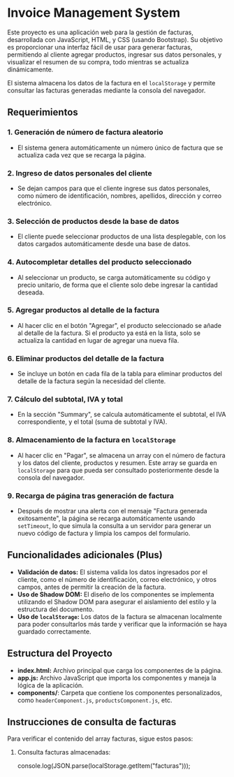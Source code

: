 # Invoice Management System

Este proyecto es una aplicación web para la gestión de facturas, desarrollada con JavaScript, HTML, y CSS (usando Bootstrap). Su objetivo es proporcionar una interfaz fácil de usar para generar facturas, permitiendo al cliente agregar productos, ingresar sus datos personales, y visualizar el resumen de su compra, todo mientras se actualiza dinámicamente.

El sistema almacena los datos de la factura en el `localStorage` y permite consultar las facturas generadas mediante la consola del navegador.

## Requerimientos

### 1. Generación de número de factura aleatorio
- El sistema genera automáticamente un número único de factura que se actualiza cada vez que se recarga la página.
  
### 2. Ingreso de datos personales del cliente
- Se dejan campos para que el cliente ingrese sus datos personales, como número de identificación, nombres, apellidos, dirección y correo electrónico.
  
### 3. Selección de productos desde la base de datos
- El cliente puede seleccionar productos de una lista desplegable, con los datos cargados automáticamente desde una base de datos.

### 4. Autocompletar detalles del producto seleccionado
- Al seleccionar un producto, se carga automáticamente su código y precio unitario, de forma que el cliente solo debe ingresar la cantidad deseada.

### 5. Agregar productos al detalle de la factura
- Al hacer clic en el botón "Agregar", el producto seleccionado se añade al detalle de la factura. Si el producto ya está en la lista, solo se actualiza la cantidad en lugar de agregar una nueva fila.

### 6. Eliminar productos del detalle de la factura
- Se incluye un botón en cada fila de la tabla para eliminar productos del detalle de la factura según la necesidad del cliente.

### 7. Cálculo del subtotal, IVA y total
- En la sección "Summary", se calcula automáticamente el subtotal, el IVA correspondiente, y el total (suma de subtotal y IVA).

### 8. Almacenamiento de la factura en `localStorage`
- Al hacer clic en "Pagar", se almacena un array con el número de factura y los datos del cliente, productos y resumen. Este array se guarda en `localStorage` para que pueda ser consultado posteriormente desde la consola del navegador.

### 9. Recarga de página tras generación de factura
- Después de mostrar una alerta con el mensaje "Factura generada exitosamente", la página se recarga automáticamente usando `setTimeout`, lo que simula la consulta a un servidor para generar un nuevo código de factura y limpia los campos del formulario.

## Funcionalidades adicionales (Plus)

- **Validación de datos:** El sistema valida los datos ingresados por el cliente, como el número de identificación, correo electrónico, y otros campos, antes de permitir la creación de la factura.
- **Uso de Shadow DOM:** El diseño de los componentes se implementa utilizando el Shadow DOM para asegurar el aislamiento del estilo y la estructura del documento.
- **Uso de `localStorage`:** Los datos de la factura se almacenan localmente para poder consultarlos más tarde y verificar que la información se haya guardado correctamente.

## Estructura del Proyecto

- **index.html:** Archivo principal que carga los componentes de la página.
- **app.js:** Archivo JavaScript que importa los componentes y maneja la lógica de la aplicación.
- **components/**: Carpeta que contiene los componentes personalizados, como `headerComponent.js`, `productsComponent.js`, etc.

## Instrucciones de consulta de facturas

Para verificar el contenido del array facturas, sigue estos pasos:

1. Consulta facturas almacenadas:

   console.log(JSON.parse(localStorage.getItem("facturas")));
